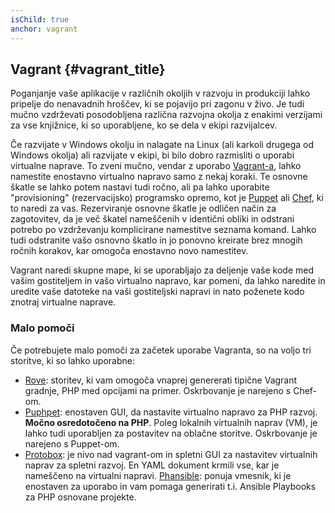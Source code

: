 ```yaml
---
isChild: true
anchor: vagrant
---
```


## Vagrant {#vagrant_title}

Poganjanje vaše aplikacije v različnih okoljih v razvoju in produkciji lahko pripelje do nenavadnih hroščev,
ki se pojavijo pri zagonu v živo. Je tudi mučno vzdrževati posodobljena različna razvojna okolja z enakimi
verzijami za vse knjižnice, ki so uporabljene, ko se dela v ekipi razvijalcev.

Če razvijate v Windows okolju in nalagate na Linux (ali karkoli drugega od Windows okolja) ali razvijate v ekipi,
bi bilo dobro razmisliti o uporabi virtualne naprave. To zveni mučno, vendar z uporabo [Vagrant-a][vagrant], lahko
namestite enostavno virtualno napravo samo z nekaj koraki. Te osnovne škatle se lahko potem nastavi tudi ročno, ali
pa lahko uporabite "provisioning" (rezervacijsko) programsko opremo, kot je [Puppet][puppet] ali [Chef][chef], ki
to naredi za vas. Rezerviranje osnovne škatle je odličen način za zagotovitev, da je več škatel nameščenih v identični
obliki in odstrani potrebo po vzdrževanju komplicirane namestitve seznama komand. Lahko tudi odstranite vašo osnovno
škatlo in jo ponovno kreirate brez mnogih ročnih korakov, kar omogoča enostavno novo namestitev.

Vagrant naredi skupne mape, ki se uporabljajo za deljenje vaše kode med vašim gostiteljem in vašo virtualno napravo, kar
pomeni, da lahko naredite in uredite vaše datoteke na vaši gostiteljski napravi in nato poženete kodo znotraj virtualne naprave.

### Malo pomoči

Če potrebujete malo pomoči za začetek uporabe Vagranta, so na voljo tri storitve, ki so lahko uporabne:

- [Rove][rove]: storitev, ki vam omogoča vnaprej genererati tipične Vagrant gradnje, PHP med opcijami na primer. Oskrbovanje
  je narejeno s Chef-om.
- [Puphpet][puphpet]: enostaven GUI, da nastavite virtualno napravo za PHP razvoj. **Močno osredotočeno na PHP**. Poleg
  lokalnih virtualnih naprav (VM), je lahko tudi uporabljen za postavitev na oblačne storitve. Oskrbovanje je narejeno s Puppet-om.
- [Protobox][protobox]: je nivo nad vagrant-om in spletni GUI za nastavitev virtualnih naprav za spletni razvoj. En YAML dokument krmili vse, kar je nameščeno na virtualni napravi.
[Phansible][phansible]: ponuja vmesnik, ki je enostaven za uporabo in vam pomaga generirati t.i. Ansible Playbooks za PHP osnovane projekte.

[vagrant]: http://vagrantup.com/
[puppet]: http://www.puppetlabs.com/
[chef]: http://www.opscode.com/
[rove]: http://rove.io/
[puphpet]: https://puphpet.com/
[protobox]: http://getprotobox.com/
[phansible]: http://phansible.com/
